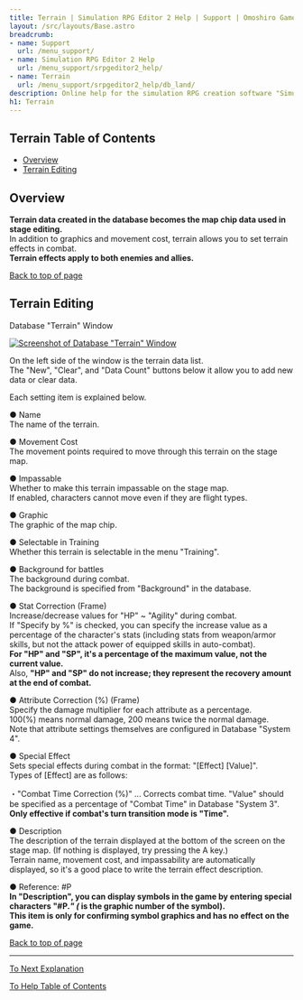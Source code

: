 ```yaml
---
title: Terrain | Simulation RPG Editor 2 Help | Support | Omoshiro Game Shrine
layout: /src/layouts/Base.astro
breadcrumb:
- name: Support
  url: /menu_support/
- name: Simulation RPG Editor 2 Help
  url: /menu_support/srpgeditor2_help/
- name: Terrain
  url: /menu_support/srpgeditor2_help/db_land/
description: Online help for the simulation RPG creation software "Simulation RPG Editor 2". "Terrain".
h1: Terrain
---
```


<a name="TOP"></a>

## Terrain Table of Contents

- [Overview](#ABOUT)
- [Terrain Editing](#EDIT)

<a name="ABOUT"></a>

## Overview

**Terrain data created in the database becomes the map chip data used in stage editing.**  
In addition to graphics and movement cost, terrain allows you to set terrain effects in combat.  
**Terrain effects apply to both enemies and allies.**  

[Back to top of page](#top)

<a name="EDIT"></a>

## Terrain Editing

Database "Terrain" Window

[![Screenshot of Database "Terrain" Window](/menu_support/srpgeditor2_help/db_land/land.jpg)](/menu_support/srpgeditor2_help/db_land/land.jpg)

On the left side of the window is the terrain data list.  
The "New", "Clear", and "Data Count" buttons below it allow you to add new data or clear data.  

Each setting item is explained below.  

● Name  
The name of the terrain.  

● Movement Cost  
The movement points required to move through this terrain on the stage map.  

● Impassable  
Whether to make this terrain impassable on the stage map.  
If enabled, characters cannot move even if they are flight types.  

● Graphic  
The graphic of the map chip.  

● Selectable in Training  
Whether this terrain is selectable in the menu "Training".  

● Background for battles  
The background during combat.  
The background is specified from "Background" in the database.  

● Stat Correction (Frame)  
Increase/decrease values for "HP" ~ "Agility" during combat.  
If "Specify by %" is checked, you can specify the increase value as a percentage of the character's stats (including stats from weapon/armor skills, but not the attack power of equipped skills in auto-combat).  
**For "HP" and "SP", it's a percentage of the maximum value, not the current value.**  
Also, **"HP" and "SP" do not increase; they represent the recovery amount at the end of combat.**  

● Attribute Correction (%) (Frame)  
Specify the damage multiplier for each attribute as a percentage.  
100(%) means normal damage, 200 means twice the normal damage.  
Note that attribute settings themselves are configured in Database "System 4".  

● Special Effect  
Sets special effects during combat in the format: "[Effect] [Value]".  
Types of [Effect] are as follows:  
  
・"Combat Time Correction (%)" ... Corrects combat time. "Value" should be specified as a percentage of "Combat Time" in Database "System 3". **Only effective if combat's turn transition mode is "Time".**  

● Description  
The description of the terrain displayed at the bottom of the screen on the stage map. (If nothing is displayed, try pressing the A key.)  
Terrain name, movement cost, and impassability are automatically displayed, so it's a good place to write the terrain effect description.  

● Reference: #P  
**In "Description", you can display symbols in the game by entering special characters "#P.*" (* is the graphic number of the symbol).  
This item is only for confirming symbol graphics and has no effect on the game.**  

[Back to top of page](#TOP)

---

  

[To Next Explanation](../db_ptvar/)

[To Help Table of Contents](../)